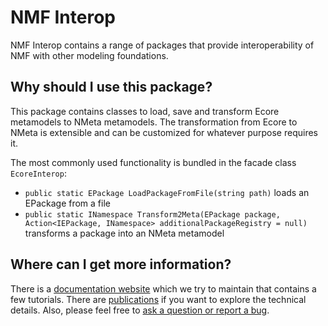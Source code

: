 # NMF Interop

NMF Interop contains a range of packages that provide interoperability of NMF with other modeling foundations.

## Why should I use this package?

This package contains classes to load, save and transform Ecore metamodels to NMeta metamodels. The transformation from Ecore to NMeta is extensible
and can be customized for whatever purpose requires it.

The most commonly used functionality is bundled in the facade class `EcoreInterop`:

- `public static EPackage LoadPackageFromFile(string path)` loads an EPackage from a file
- `public static INamespace Transform2Meta(EPackage package, Action<IEPackage, INamespace> additionalPackageRegistry = null)` transforms a package into an NMeta metamodel

## Where can I get more information?

There is a [documentation website](https://nmfcode.github.io/) which we try to maintain that contains a few tutorials. 
There are [publications](https://nmfcode.github.io/publications/index.html) if you want to explore the technical details.
Also, please feel free to [ask a question or report a bug](https://github.com/NMFCode/NMF/issues).